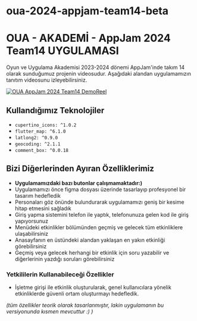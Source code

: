 # oua-2024-appjam-team14-beta

# OUA - AKADEMİ - AppJam 2024 Team14 UYGULAMASI

Oyun ve Uygulama Akademisi 2023-2024 dönemi AppJam'inde takım 14 olarak sunduğumuz projenin videosudur. Aşağıdaki alandan uygulamamızın tanıtım videosunu izleyebilirsiniz.

[![OUA AppJam 2024 Team14 DemoReel](https://i9.ytimg.com/vi/Oi84USY5KRM/mq1.jpg?sqp=CMC64q8G-oaymwEmCMACELQB8quKqQMa8AEB-AHaAYAC4AOKAgwIABABGGUgZSg7MA8=&rs=AOn4CLDX0TrS1oKd85jJgYE-yx1qQj0W7Q)](https://youtu.be/Oi84USY5KRM)



## Kullandığımız Teknolojiler

- `cupertino_icons: ^1.0.2`
- `flutter_map: ^6.1.0`
- `latlong2: ^0.9.0`
- `geocoding: ^2.1.1`
- `comment_box: ^0.0.18`

## Bizi Diğerlerinden Ayıran Özelliklerimiz

- **Uygulamamızdaki bazı butonlar çalışmamaktadır:)**
- Uygulamamızı önce figma dosyası üzerinde tasarlayıp profesyonel bir tasarım hedefledik
- Personaları göz önünde bulundurarak uygulamamızı geniş bir kesime hitap etmesini sağladık
- Giriş yapma sistemini telefon ile yaptık, telefonunuza gelen kod ile giriş yapıyorsunuz
- Menüdeki etkinlikler bölümünden geçmiş ve gelecek tüm etkinliklere ulaşabilirsiniz
- Anasayfanın en üstündeki alandan yaklaşan en yakın etkinliği görebilirsiniz
- Geçmiş veya gelecek herhangi bir etkinlik için soru yazabilir ve diğerlerinin yazdığı soruları görebilirsiniz

### Yetkililerin Kullanabileceği Özellikler

- İşletme girişi ile etkinlik oluşturularak, genel kullanıcılara yönelik etkinliklerde güvenli ortam oluşturmayı hedefledik.

*(tüm özellikler teorik olarak tasarlanmıştır, lakin uygulamanın bu versiyonunda kısmen mevcuttur :) )*
